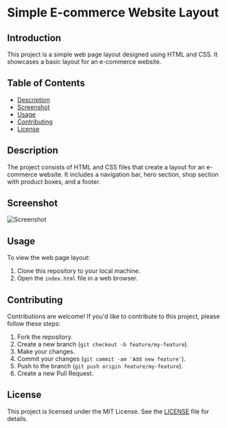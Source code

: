 # Simple E-commerce Website Layout

## Introduction
This project is a simple web page layout designed using HTML and CSS. It showcases a basic layout for an e-commerce website.

## Table of Contents
- [Description](#description)
- [Screenshot](#screenshot)
- [Usage](#usage)
- [Contributing](#contributing)
- [License](#license)

## Description
The project consists of HTML and CSS files that create a layout for an e-commerce website. It includes a navigation bar, hero section, shop section with product boxes, and a footer.

## Screenshot
![Screenshot](screenshot.png)

## Usage
To view the web page layout:
1. Clone this repository to your local machine.
2. Open the `index.html` file in a web browser.

## Contributing
Contributions are welcome! If you'd like to contribute to this project, please follow these steps:
1. Fork the repository.
2. Create a new branch (`git checkout -b feature/my-feature`).
3. Make your changes.
4. Commit your changes (`git commit -am 'Add new feature'`).
5. Push to the branch (`git push origin feature/my-feature`).
6. Create a new Pull Request.

## License
This project is licensed under the MIT License. See the [LICENSE](LICENSE) file for details.
